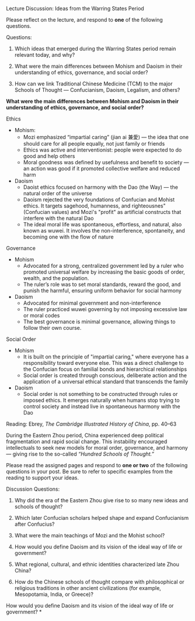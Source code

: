 Lecture Discussion: Ideas from the Warring States Period

Please reflect on the lecture, and respond to **one** of the following questions. 

Questions:

1. Which ideas that emerged during the Warring States period remain relevant today, and why?

2. What were the main differences between Mohism and Daoism in their understanding of ethics, governance, and social order?

3. How can we link Traditional Chinese Medicine (TCM) to the major Schools of Thought — Confucianism, Daoism, Legalism, and others?

**What were the main differences between Mohism and Daoism in their understanding of ethics, governance, and social order?**

Ethics
* Mohism:
	* Mozi emphasized “impartial caring” (jian ai 兼愛) — the idea that one should care for all people equally, not just family or friends
	* Ethics was active and interventionist: people were expected to do good and help others
	* Moral goodness was defined by usefulness and benefit to society — an action was good if it promoted collective welfare and reduced harm
* Daoism
	* Daoist ethics focused on harmony with the Dao (the Way) — the natural order of the universe
	* Daoism rejected the very foundations of Confucian and Mohist ethics. It  targets sagehood, humanness, and righteousnes" (Confucian values) and Mozi's "profit" as artificial constructs that interfere with the natural Dao
	* The ideal moral life was spontaneous, effortless, and natural, also known as wuwei. It involves the non-interference, spontaneity, and becoming one with the flow of nature

Governance
* Mohism
	* Advocated for a strong, centralized government led by a ruler who promoted universal welfare by increasing the basic goods of order, wealth, and the population.
	* The ruler’s role was to set moral standards, reward the good, and punish the harmful, ensuring uniform behavior for social harmony
* Daoism
	* Advocated for minimal government and non-interference
	* The ruler practiced wuwei governing by not imposing excessive law or moral codes
	* The best governance is minimal governance, allowing things to follow their own course.

Social Order
* Mohism
	* It is built on the principle of "impartial caring," where everyone has a responsibility toward everyone else. This was a direct challenge to the Confucian focus on familial bonds and hierarchical relationships
	* Social order is created through conscious, deliberate action and the application of a universal ethical standard that transcends the family
* Daoism
	* Social order is not something to be constructed through rules or imposed ethics. It emerges naturally when humans stop trying to control society and instead live in spontaneous harmony with the Dao


Reading: Ebrey, _The Cambridge Illustrated History of China_, pp. 40–63

During the Eastern Zhou period, China experienced deep political fragmentation and rapid social change. This instability encouraged intellectuals to seek new models for moral order, governance, and harmony — giving rise to the so-called _“Hundred Schools of Thought.”_

Please read the assigned pages and respond to **one or two** of the following questions in your post. Be sure to refer to specific examples from the reading to support your ideas.

Discussion Questions:

1. Why did the era of the Eastern Zhou give rise to so many new ideas and schools of thought?
    
2. Which later Confucian scholars helped shape and expand Confucianism after Confucius?
    
3. What were the main teachings of Mozi and the Mohist school?
    
4. How would you define Daoism and its vision of the ideal way of life or government?
    
5. What regional, cultural, and ethnic identities characterized late Zhou China?
    
6. How do the Chinese schools of thought compare with philosophical or religious traditions in other ancient civilizations (for example, Mesopotamia, India, or Greece)?

How would you define Daoism and its vision of the ideal way of life or government?
* 